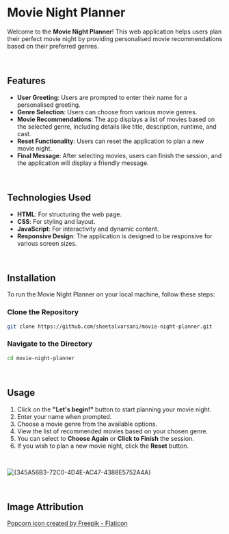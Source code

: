 # Movie Night Planner

Welcome to the **Movie Night Planner**! This web application helps users plan their perfect movie night by providing personalised movie recommendations based on their preferred genres. 

<br>

## Features

- **User Greeting**: Users are prompted to enter their name for a personalised greeting.
- **Genre Selection**: Users can choose from various movie genres.
- **Movie Recommendations**: The app displays a list of movies based on the selected genre, including details like title, description, runtime, and cast.
- **Reset Functionality**: Users can reset the application to plan a new movie night.
- **Final Message**: After selecting movies, users can finish the session, and the application will display a friendly message.

<br>

## Technologies Used

- **HTML**: For structuring the web page.
- **CSS**: For styling and layout.
- **JavaScript**: For interactivity and dynamic content.
- **Responsive Design**: The application is designed to be responsive for various screen sizes.

<br>

## Installation

To run the Movie Night Planner on your local machine, follow these steps:

### Clone the Repository

```bash
git clone https://github.com/sheetalvarsani/movie-night-planner.git
```

### Navigate to the Directory

```bash
cd movie-night-planner
```

<br>

## Usage

1. Click on the **"Let's begin!"** button to start planning your movie night.
2. Enter your name when prompted.
3. Choose a movie genre from the available options.
4. View the list of recommended movies based on your chosen genre.
5. You can select to **Choose Again** or **Click to Finish** the session.
6. If you wish to plan a new movie night, click the **Reset** button.
   
<br>

![{345A56B3-72C0-4D4E-AC47-4388E5752A4A}](https://github.com/user-attachments/assets/4944884d-4924-4437-8a6d-68a2605b102f)



<br>

## Image Attribution

<a href="https://www.flaticon.com/free-icons/popcorn" title="popcorn icons">Popcorn icon created by Freepik - Flaticon</a>
